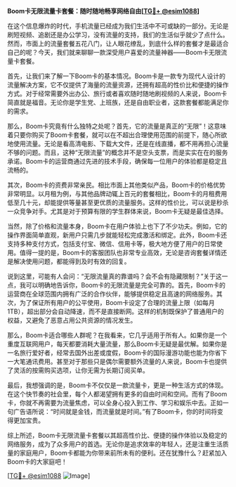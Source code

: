**Boom卡无限流量卡套餐：随时随地畅享网络自由[[TG💪+ @esim1088](https://t.me/s/esim1088)]**

在这个信息爆炸的时代，手机流量已经成为我们生活中不可或缺的一部分。无论是刷短视频、追剧还是办公学习，没有流量的支持，我们的生活似乎就少了点什么。然而，市面上的流量套餐五花八门，让人眼花缭乱，到底什么样的套餐才是最适合自己的呢？今天，我们就来聊聊一款深受用户喜爱的流量神器——Boom卡无限流量卡套餐。

首先，让我们来了解一下Boom卡的基本情况。Boom卡是一款专为现代人设计的流量解决方案，它不仅提供了海量的流量资源，还拥有超高的性价比和便捷的操作方式。对于经常需要外出办公、旅行或者喜欢随时随地刷视频的人来说，Boom卡简直就是福音。无论你是学生党、上班族，还是自由职业者，这款套餐都能满足你的需求。

那么，Boom卡究竟有什么独特之处呢？首先，它的流量是真正的“无限”！这意味着只要你购买了Boom卡套餐，就可以在不超出合理使用范围的前提下，随心所欲地使用流量。无论是看高清电影、下载大文件，还是在线直播，都不用再担心流量不够的问题。而且，这种“无限流量”的概念并不是空头支票，而是实实在在的服务承诺。Boom卡的运营商通过先进的技术手段，确保每一位用户的体验都是稳定且流畅的。

其次，Boom卡的资费非常亲民。相比市面上其他类似产品，Boom卡的价格优势非常明显。以月租为例，与其他品牌动辄上百元的套餐相比，Boom卡的月租费用低至几十元，却能提供等量甚至更优质的流量服务。这样的性价比，可以说是秒杀一众竞争对手。尤其是对于预算有限的学生群体来说，Boom卡无疑是最佳选择。

当然，除了价格和流量本身，Boom卡在用户体验上也下了不少功夫。例如，它的操作界面简单直观，新用户只需几步就能轻松完成激活和绑定。此外，Boom卡还支持多种支付方式，包括支付宝、微信、信用卡等，极大地方便了用户的日常使用。值得一提的是，Boom卡的客服团队也非常专业高效，无论是咨询套餐详情还是解决使用问题，都能得到及时有效的回复。

说到这里，可能有人会问：“无限流量真的靠谱吗？会不会有隐藏限制？”关于这一点，我可以明确地告诉你，Boom卡的无限流量是完全可靠的。首先，Boom卡的运营商在全球范围内拥有广泛的合作伙伴，能够提供稳定且高速的网络服务。其次，为了保证所有用户的公平使用，Boom卡设定了合理的流量上限（如每月1TB），超出部分会自动降速，而不是直接断网。这样的机制既保护了普通用户的权益，又避免了恶意占用公共资源的情况发生。

那么，Boom卡适合哪些人群呢？在我看来，它几乎适用于所有人。如果你是一个重度互联网用户，每天都要消耗大量流量，那么Boom卡无疑是最优解。如果你是一名旅行爱好者，经常去国外出差或度假，Boom卡的国际漫游功能也能为你省下一大笔通讯费用。甚至对于那些只是偶尔需要额外流量的人来说，Boom卡也提供了灵活的按需购买选项，让你无需为长期订阅买单。

最后，我想强调的是，Boom卡不仅仅是一款流量卡，更是一种生活方式的体现。在这个快节奏的社会里，每个人都渴望拥有更多的自由时间和空间。而有了Boom卡，你就不再需要为流量焦虑，可以全身心投入到工作、学习和娱乐中去。正如一句广告语所说：“时间就是金钱，而流量就是时间。”有了Boom卡，你的时间将变得更加宝贵。

综上所述，Boom卡无限流量卡套餐以其超高性价比、便捷的操作体验以及稳定的网络服务，成为了众多用户的首选。无论你是追求效率的年轻人，还是注重生活质量的家庭用户，Boom卡都能为你带来前所未有的便利。还在犹豫什么？赶紧加入Boom卡的大家庭吧！

[[TG💪+ @esim1088](https://t.me/s/esim1088) ![Image](https://i.postimg.cc/4NQfJmqS/Snipaste-2025-05-13-00-14-12.png)]